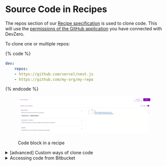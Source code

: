 # Source Code in Recipes

The repos section of our [Recipe specification](https://docs.devzero.io/product-docs/references/recipe-syntax) is used to clone code. This will use the [permissions of the GitHub application](https://docs.devzero.io/product-docs/admin/permissions) you have connected with DevZero.

To clone one or multiple repos:

{% code %}
```yaml
dev:
    repos:
    - https://github.com/vercel/next.js
    - https://github.com/my-org/my-repo
```
{% endcode %}

<figure><img src="../.gitbook/assets/repos-in-recipe.png" alt=""><figcaption><p>Code block in a recipe</p></figcaption></figure>


<details>
<summary>[advanced] Custom ways of clone code</summary>

This usually applies to cases where you need to use secrets to clone code. To learn more about how to save and use secrets: https://docs.devzero.io/product-docs/recipes/secrets

You can use a `command` block to clone code directly:

{% code overflow="wrap" lineNumbers="true" %}
```yaml
dev:
    commands:
    - command: |-
        git clone https://github.com/vercel/next.js
      directory: /home/devzero
      name: clone public repo

    - command: |-
        # MY_PERSONAL_TOKEN is the key for a secret/environment variable saved at https://www.devzero.io/dashboard/settings/environment-variables#team
        git clone https://$MY_PERSONAL_TOKEN@github.com/vercel/next.js
      directory: /home/devzero
      name: clone private repo using PAT
    
     - command: |-
        # MY_PRIVATE_KEY is the key for secret/environment variable saved at https://www.devzero.io/dashboard/settings/environment-variables#team
        # The value for that should be the private key part of what you saved as a deploy key: https://docs.github.com/en/authentication/connecting-to-github-with-ssh/managing-deploy-keys
        
        mkdir -p .ssh
        echo "-----BEGIN OPENSSH PRIVATE KEY-----" >> .ssh/devzero_id25519
        echo $MY_PRIVATE_KEY >> .ssh/devzero_id25519
        echo "-----END OPENSSH PRIVATE KEY-----" >> .ssh/devzero_id25519
        chmod 400 .ssh/devzero_id25519

        GIT_SSH_COMMAND='ssh -o IdentitiesOnly=yes -o StrictHostKeyChecking=accept-new -i /home/devzero/.ssh/devzero_id25519' git clone git@github.com:my-org/my-repo.git
      directory: /home/devzero
      name: clone private repo over ssh using a deploy key
```
{% endcode %}

Some of the use-cases where this is applicable:
- Not using GitHub for source control
- Cannot connect GitHub app to an organization for access control issues
- Want to use [deploy keys](https://docs.github.com/en/authentication/connecting-to-github-with-ssh/managing-deploy-keys), [personal access tokens](https://docs.github.com/en/authentication/keeping-your-account-and-data-secure/managing-your-personal-access-tokens) etc
- Want to use some other authentication methods than the DevZero default
- Wanting to clone your repo to a custom directory
- If there's something else, please drop us a note at [support@devzero.io](mailto:support@devzero.io)

</details>

<details>
<summary>Accessing code from Bitbucket</summary>

## Step 1. Go to your repo page on the Bitbucket website
<figure><img src="../.gitbook/assets/bitbucket-repo.png" alt=""><figcaption><p>Bitbucket Repo</p></figcaption></figure>

## Step 2. Go to the `Access Keys` section
<figure><img src="../.gitbook/assets/bitbucket-access-keys.png" alt=""><figcaption><p>Bitbucket Access Keys</p></figcaption></figure>

## Step 3(a). Generate keys

{% code overflow="wrap" %}
```bash
ssh-keygen -t ed25519 -C "devzero-user@my-website.com" -f devzero_id25519 -P '' -q
```
{% endcode %}

## Step 3(b). Add the public key to your Bitbucket repo's access keys 

First, copy the public key
{% code overflow="wrap" %}
```bash
cat ~/.ssh/devzero_id25519.pub | pbcopy
```
{% endcode %}

Then, paste it in the `Key` section in the pop-up box.
<figure><img src="../.gitbook/assets/bitbucket-add-access-key.png" alt=""><figcaption><p>Bitbucket Add Access Keys</p></figcaption></figure>

## Step 3(c). Add the private key to DevZero

Check the private key
<figure><img src="../.gitbook/assets/private-key-full.png" alt=""><figcaption><p>New private key</p></figcaption></figure>

Copy it
{% code overflow="wrap" %}
```bash
cat ~/.ssh/devzero_id25519 | pbcopy
```
{% endcode %}

Then paste it into your team's secrets section at https://www.devzero.io/dashboard/settings/environment-variables#team

Call it `BITBUCKET_PVT_KEY` (or whatever you please, but this is referenced in `Step 4`)

<figure><img src="../.gitbook/assets/bitbucket-pvt-key-dz.png" alt=""><figcaption><p>Add private key to DevZero</p></figcaption></figure>

## Step 4. Build a recipe

Create a recipe and add a block that looks like the one below (check `line 5` to ensure naming).
{% code overflow="wrap" %}
```yaml
dev:
  commands:
    - command: |-
        mkdir -p .ssh
        echo "$BITBUCKET_PVT_KEY" >> .ssh/devzero_id25519
        chmod 400 .ssh/devzero_id25519
        GIT_SSH_COMMAND='ssh -o IdentitiesOnly=yes -o StrictHostKeyChecking=accept-new -i /home/devzero/.ssh/devzero_id25519' git clone git@bitbucket.org:devzero-inc/demo-repo-pvt.git
      dir: .
      name: clone_from_bitbucket
```
{% endcode %}

## Step 5. Launch a workspace from that recipe 

Visit your recipes pages here https://www.devzero.io/dashboard/recipes, and launch a workspace from that new recipe!

</details>